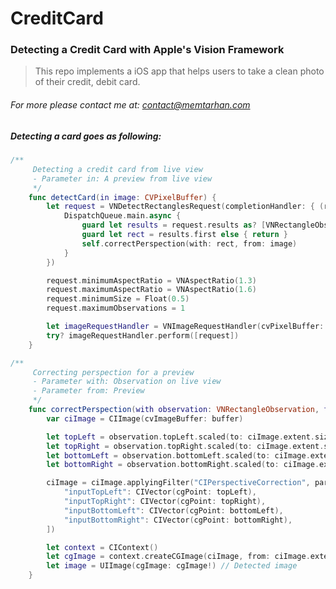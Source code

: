 # CreditCard 

### Detecting a Credit Card with Apple's Vision Framework

> This repo implements a iOS app that helps users to take a clean photo of their credit, debit card. 

[For more, please contact me at]: contact@memtarhan.com

###### For more please contact me at: contact@memtarhan.com 



##### Detecting a card goes as following:

```swift
/**
     Detecting a credit card from live view
     - Parameter in: A preview from live view
     */
    func detectCard(in image: CVPixelBuffer) {
        let request = VNDetectRectanglesRequest(completionHandler: { (request: VNRequest, _: Error?) in
            DispatchQueue.main.async {
                guard let results = request.results as? [VNRectangleObservation] else { return }
                guard let rect = results.first else { return }
                self.correctPerspection(with: rect, from: image)
            }
        })

        request.minimumAspectRatio = VNAspectRatio(1.3)
        request.maximumAspectRatio = VNAspectRatio(1.6)
        request.minimumSize = Float(0.5)
        request.maximumObservations = 1

        let imageRequestHandler = VNImageRequestHandler(cvPixelBuffer: image, options: [:])
        try? imageRequestHandler.perform([request])
    }
```

```swift
/**
     Correcting perspection for a preview
     - Parameter with: Observation on live view
     - Parameter from: Preview
     */
    func correctPerspection(with observation: VNRectangleObservation, from buffer: CVImageBuffer) {
        var ciImage = CIImage(cvImageBuffer: buffer)

        let topLeft = observation.topLeft.scaled(to: ciImage.extent.size)
        let topRight = observation.topRight.scaled(to: ciImage.extent.size)
        let bottomLeft = observation.bottomLeft.scaled(to: ciImage.extent.size)
        let bottomRight = observation.bottomRight.scaled(to: ciImage.extent.size)

        ciImage = ciImage.applyingFilter("CIPerspectiveCorrection", parameters: [
            "inputTopLeft": CIVector(cgPoint: topLeft),
            "inputTopRight": CIVector(cgPoint: topRight),
            "inputBottomLeft": CIVector(cgPoint: bottomLeft),
            "inputBottomRight": CIVector(cgPoint: bottomRight),
        ])

        let context = CIContext()
        let cgImage = context.createCGImage(ciImage, from: ciImage.extent)
        let image = UIImage(cgImage: cgImage!) // Detected image 
    }
```


